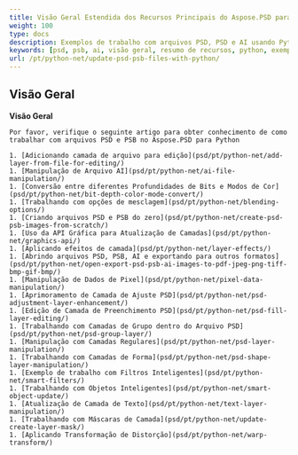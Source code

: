 ```yaml
---
title: Visão Geral Estendida dos Recursos Principais do Aspose.PSD para Python
weight: 100
type: docs
description: Exemplos de trabalho com arquivos PSD, PSD e AI usando Python
keywords: [psd, psb, ai, visão geral, resumo de recursos, python, exemplo de código]
url: /pt/python-net/update-psd-psb-files-with-python/
---
```


## **Visão Geral**

**Visão Geral**
	
	Por favor, verifique o seguinte artigo para obter conhecimento de como trabalhar com arquivos PSD e PSB no Aspose.PSD para Python
	
	1. [Adicionando camada de arquivo para edição](psd/pt/python-net/add-layer-from-file-for-editing/) 
	1. [Manipulação de Arquivo AI](psd/pt/python-net/ai-file-manipulation/) 
	1. [Conversão entre diferentes Profundidades de Bits e Modos de Cor](psd/pt/python-net/bit-depth-color-mode-convert/) 
	1. [Trabalhando com opções de mesclagem](psd/pt/python-net/blending-options/) 
	1. [Criando arquivos PSD e PSB do zero](psd/pt/python-net/create-psd-psb-images-from-scratch/) 	
	1. [Uso da API Gráfica para Atualização de Camadas](psd/pt/python-net/graphics-api/) 
	1. [Aplicando efeitos de camada](psd/pt/python-net/layer-effects/) 
	1. [Abrindo arquivos PSD, PSB, AI e exportando para outros formatos](psd/pt/python-net/open-export-psd-psb-ai-images-to-pdf-jpeg-png-tiff-bmp-gif-bmp/) 
	1. [Manipulação de Dados de Pixel](psd/pt/python-net/pixel-data-manipulation/) 
	1. [Aprimoramento de Camada de Ajuste PSD](psd/pt/python-net/psd-adjustment-layer-enhancement/) 
	1. [Edição de Camada de Preenchimento PSD](psd/pt/python-net/psd-fill-layer-editing/) 
	1. [Trabalhando com Camadas de Grupo dentro do Arquivo PSD](psd/pt/python-net/psd-group-layer/) 
	1. [Manipulação com Camadas Regulares](psd/pt/python-net/psd-layer-manipulation/) 
	1. [Trabalhando com Camadas de Forma](psd/pt/python-net/psd-shape-layer-manipulation/) 
	1. [Exemplo de trabalho com Filtros Inteligentes](psd/pt/python-net/smart-filters/) 
	1. [Trabalhando com Objetos Inteligentes](psd/pt/python-net/smart-object-update/) 
	1. [Atualização de Camada de Texto](psd/pt/python-net/text-layer-manipulation/) 
	1. [Trabalhando com Máscaras de Camada](psd/pt/python-net/update-create-layer-mask/) 	
	1. [Aplicando Transformação de Distorção](psd/pt/python-net/warp-transform/)
